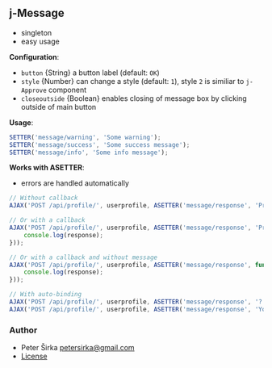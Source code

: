 ## j-Message

- singleton
- easy usage

__Configuration__:

- `button` {String} a button label (default: `OK`)
- `style` {Number} can change a style (default: `1`), style `2` is similiar to `j-Approve` component
- `closeoutside` {Boolean} enables closing of message box by clicking outside of main button

__Usage__:

```js
SETTER('message/warning', 'Some warning');
SETTER('message/success', 'Some success message');
SETTER('message/info', 'Some info message');
```

__Works with ASETTER__:

- errors are handled automatically

```js
// Without callback
AJAX('POST /api/profile/', userprofile, ASETTER('message/response', 'Profile has been saved successfully'));

// Or with a callback
AJAX('POST /api/profile/', userprofile, ASETTER('message/response', 'Profile has been saved successfully', function(response) {
	console.log(response);
}));

// Or with a callback and without message
AJAX('POST /api/profile/', userprofile, ASETTER('message/response', function(response) {
	console.log(response);
}));

// With auto-binding
AJAX('POST /api/profile/', userprofile, ASETTER('message/response', '?.response'));
AJAX('POST /api/profile/', userprofile, ASETTER('message/response', 'Your message', '?.response'));
````

### Author

- Peter Širka <petersirka@gmail.com>
- [License](https://www.totaljs.com/license/)